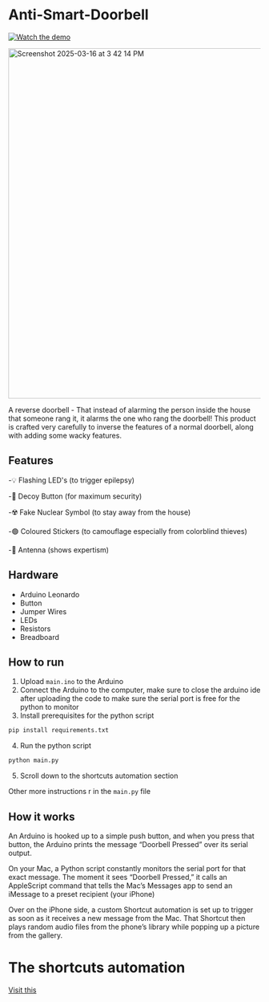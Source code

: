 # Anti-Smart-Doorbell

[![Watch the demo](https://youtube.com/shorts/kSu0mMqafxo?feature=share)](https://youtube.com/shorts/kSu0mMqafxo?feature=share)

<img width="698" alt="Screenshot 2025-03-16 at 3 42 14 PM" src="https://github.com/user-attachments/assets/5b54bac4-45d5-4d9a-b70a-44d6e0995e4a" />

A reverse doorbell - That instead of alarming the person inside the house that someone rang it, it alarms the one who rang the doorbell! This product is crafted very carefully to inverse the features of a normal doorbell, along with adding some wacky features.

## Features

-💡 Flashing LED's (to trigger epilepsy)

-🥸 Decoy Button (for maximum security)

-☢️ Fake Nuclear Symbol (to stay away from the house)

-🟢 Coloured Stickers (to camouflage especially from colorblind thieves)

-📡 Antenna (shows expertism)

## Hardware

- Arduino Leonardo
- Button
- Jumper Wires
- LEDs
- Resistors
- Breadboard

## How to run

1. Upload `main.ino` to the Arduino
2. Connect the Arduino to the computer, make sure to close the arduino ide after uploading the code to make sure the serial port is free for the python to monitor
3. Install prerequisites for the python script

```sh
pip install requirements.txt
```

4. Run the python script

```sh
python main.py
```

5. Scroll down to the shortcuts automation section

Other more instructions r in the `main.py` file

## How it works

An Arduino is hooked up to a simple push button, and when you press that button, the Arduino prints the message “Doorbell Pressed” over its serial output.

On your Mac, a Python script constantly monitors the serial port for that exact message. The moment it sees “Doorbell Pressed,” it calls an AppleScript command that tells the Mac’s Messages app to send an iMessage to a preset recipient (your iPhone)

Over on the iPhone side, a custom Shortcut automation is set up to trigger as soon as it receives a new message from the Mac. That Shortcut then plays random audio files from the phone’s library while popping up a picture from the gallery.

# The shortcuts automation

[Visit this](https://github.com/Jaceeeeee/Anti-Smart-Doorbell/blob/main/automation/setup.md)
